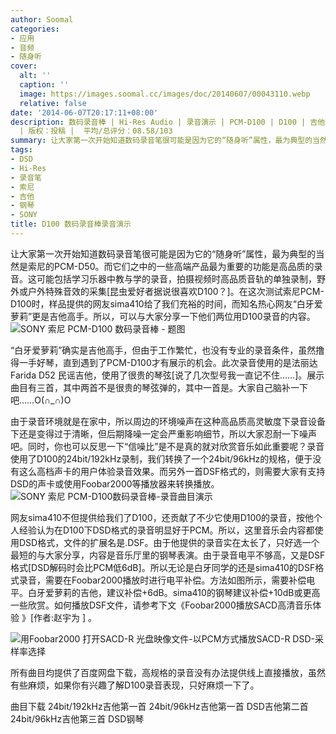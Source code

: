 ```yaml
---
author: Soomal
categories:
- 应用
- 音频
- 随身听
cover:
  alt: ''
  caption: ''
  image: https://images.soomal.cc/images/doc/20140607/00043110.webp
  relative: false
date: '2014-06-07T20:17:11+08:00'
description: 数码录音棒 | Hi-Res Audio | 录音演示 | PCM-D100 | D100 | 吉他录音 | 钢琴录音 | 源自：www.soomal.com
  | 版权：投稿 |  平均/总评分：08.58/103
summary: 让大家第一次开始知道数码录音笔很可能是因为它的“随身听”属性，最为典型的当然是索尼的PCM-D50。在这次测试索尼PCM-D100时，样品提供的网友sima410给了我们充裕的时间，而知名热心网友“白牙爱萝莉”更是吉他高手。所以，可以与大家分享一下他们两位用D100录音的内容。
tags:
- DSD
- Hi-Res
- 录音笔
- 索尼
- 吉他
- 钢琴
- SONY
title: D100 数码录音棒录音演示
---
```


让大家第一次开始知道数码录音笔很可能是因为它的“随身听”属性，最为典型的当然是索尼的PCM-D50。而它们之中的一些高端产品最为重要的功能是高品质的录音。这可能包括学习乐器中教与学的录音，拍摄视频时高品质音轨的单独录制，野外或户外特殊音效的采集[昆虫爱好者据说很喜欢D100？]。在这次测试索尼PCM-D100时，样品提供的网友sima410给了我们充裕的时间，而知名热心网友“白牙爱萝莉”更是吉他高手。所以，可以与大家分享一下他们两位用D100录音的内容。
![SONY 索尼 PCM-D100 数码录音棒 - 题图](https://images.soomal.cc/images/doc/20140307/00040729.webp)




“白牙爱萝莉”确实是吉他高手，但由于工作繁忙，也没有专业的录音条件，虽然撸得一手好琴，直到遇到了PCM-D100才有展示的机会。此次录音使用的是法丽达Farida D52 民谣吉他，使用了很贵的琴弦[说了几次型号我一直记不住……]。展示曲目有三首，其中两首不是很贵的琴弦弹的，其中一首是。大家自己脑补一下吧……O(∩_∩)O

由于录音环境就是在家中，所以周边的环境噪声在这种高品质高灵敏度下录音设备下还是变得过于清晰，但后期降噪一定会严重影响细节，所以大家忍耐一下噪声吧。同时，你也可以反思一下“信噪比”是不是真的就对欣赏音乐如此重要呢？录音使用了D100的24bit/192kHz录制，我们转换了一个24bit/96kHz的规格，便于没有这么高档声卡的用户体验录音效果。而另外一首DSF格式的，则需要大家有支持DSD的声卡或使用Foobar2000等播放器来转换播放。
![SONY 索尼 PCM-D100数码录音棒-录音曲目演示](https://images.soomal.cc/images/doc/20140607/00043109.webp)




网友sima410不但提供给我们了D100，还贡献了不少它使用D100的录音，按他个人经验认为在D100下DSD格式的录音明显好于PCM。所以，这里音乐会内容都使用DSD格式，文件的扩展名是.DSF。由于他提供的录音实在太长了，只好选一个最短的与大家分享，内容是音乐厅里的钢琴表演。由于录音电平不够高，又是DSF格式[DSD解码时会比PCM低6dB]。所以无论是白牙同学的还是sima410的DSF格式录音，需要在Foobar2000播放时进行电平补偿。方法如图所示，需要补偿电平。白牙爱萝莉的吉他，建议补偿+6dB。sima410的钢琴建议补偿+10dB或更高一些欣赏。如何播放DSF文件，请参考下文《Foobar2000播放SACD高清音乐体验 》[作者:赵宇为 ]
。

![用Foobar2000 打开SACD-R 光盘映像文件-以PCM方式播放SACD-R DSD-采样率选择](https://images.soomal.cc/images/doc/20120331/00018251.webp)




所有曲目均提供了百度网盘下载，高规格的录音没有办法提供线上直接播放，虽然有些麻烦，如果你有兴趣了解D100录音表现，只好麻烦一下了。

曲目下载
24bit/192kHz吉他第一首
24bit/96kHz吉他第一首
DSD吉他第二首
24bit/96kHz吉他第三首
DSD钢琴